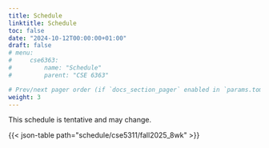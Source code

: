 ```yaml
---
title: Schedule
linktitle: Schedule
toc: false
date: "2024-10-12T00:00:00+01:00"
draft: false
# menu:
#     cse6363:
#         name: "Schedule"
#         parent: "CSE 6363"

# Prev/next pager order (if `docs_section_pager` enabled in `params.toml`)
weight: 3
---
```


This schedule is tentative and may change.

{{< json-table path="schedule/cse5311/fall2025_8wk" >}}
